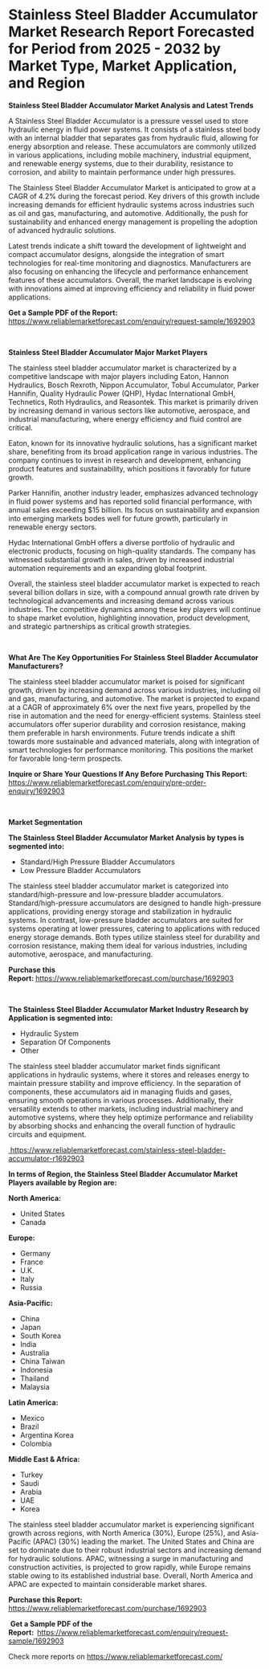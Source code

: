 <p><h1>Stainless Steel Bladder Accumulator Market Research Report Forecasted for Period from 2025 -  2032 by Market Type, Market Application, and Region</h1></p><p><strong>Stainless Steel Bladder Accumulator Market Analysis and Latest Trends</strong></p>
<p><p>A Stainless Steel Bladder Accumulator is a pressure vessel used to store hydraulic energy in fluid power systems. It consists of a stainless steel body with an internal bladder that separates gas from hydraulic fluid, allowing for energy absorption and release. These accumulators are commonly utilized in various applications, including mobile machinery, industrial equipment, and renewable energy systems, due to their durability, resistance to corrosion, and ability to maintain performance under high pressures.</p><p>The Stainless Steel Bladder Accumulator Market is anticipated to grow at a CAGR of 4.2% during the forecast period. Key drivers of this growth include increasing demands for efficient hydraulic systems across industries such as oil and gas, manufacturing, and automotive. Additionally, the push for sustainability and enhanced energy management is propelling the adoption of advanced hydraulic solutions. </p><p>Latest trends indicate a shift toward the development of lightweight and compact accumulator designs, alongside the integration of smart technologies for real-time monitoring and diagnostics. Manufacturers are also focusing on enhancing the lifecycle and performance enhancement features of these accumulators. Overall, the market landscape is evolving with innovations aimed at improving efficiency and reliability in fluid power applications.</p></p>
<p><strong>Get a Sample PDF of the Report:&nbsp;</strong> <a href="https://www.reliablemarketforecast.com/enquiry/request-sample/1692903?utm_campaign=1893&utm_medium=2&utm_source=Github&utm_content=ia&utm_term=08012025&utm_id=stainless-steel-bladder-accumulator">https://www.reliablemarketforecast.com/enquiry/request-sample/1692903</a></p>
<p>&nbsp;</p>
<p><strong>Stainless Steel Bladder Accumulator Major Market Players</strong></p>
<p><p>The stainless steel bladder accumulator market is characterized by a competitive landscape with major players including Eaton, Hannon Hydraulics, Bosch Rexroth, Nippon Accumulator, Tobul Accumulator, Parker Hannifin, Quality Hydraulic Power (QHP), Hydac International GmbH, Technetics, Roth Hydraulics, and Reasontek. This market is primarily driven by increasing demand in various sectors like automotive, aerospace, and industrial manufacturing, where energy efficiency and fluid control are critical.</p><p>Eaton, known for its innovative hydraulic solutions, has a significant market share, benefiting from its broad application range in various industries. The company continues to invest in research and development, enhancing product features and sustainability, which positions it favorably for future growth. </p><p>Parker Hannifin, another industry leader, emphasizes advanced technology in fluid power systems and has reported solid financial performance, with annual sales exceeding $15 billion. Its focus on sustainability and expansion into emerging markets bodes well for future growth, particularly in renewable energy sectors.</p><p>Hydac International GmbH offers a diverse portfolio of hydraulic and electronic products, focusing on high-quality standards. The company has witnessed substantial growth in sales, driven by increased industrial automation requirements and an expanding global footprint.</p><p>Overall, the stainless steel bladder accumulator market is expected to reach several billion dollars in size, with a compound annual growth rate driven by technological advancements and increasing demand across various industries. The competitive dynamics among these key players will continue to shape market evolution, highlighting innovation, product development, and strategic partnerships as critical growth strategies.</p></p>
<p>&nbsp;</p>
<p><strong>What Are The Key Opportunities For Stainless Steel Bladder Accumulator Manufacturers?</strong></p>
<p><p>The stainless steel bladder accumulator market is poised for significant growth, driven by increasing demand across various industries, including oil and gas, manufacturing, and automotive. The market is projected to expand at a CAGR of approximately 6% over the next five years, propelled by the rise in automation and the need for energy-efficient systems. Stainless steel accumulators offer superior durability and corrosion resistance, making them preferable in harsh environments. Future trends indicate a shift towards more sustainable and advanced materials, along with integration of smart technologies for performance monitoring. This positions the market for favorable long-term prospects.</p></p>
<p><strong>Inquire or Share Your Questions If Any Before Purchasing This Report:</strong> <a href="https://www.reliablemarketforecast.com/enquiry/pre-order-enquiry/1692903?utm_campaign=1893&utm_medium=2&utm_source=Github&utm_content=ia&utm_term=08012025&utm_id=stainless-steel-bladder-accumulator">https://www.reliablemarketforecast.com/enquiry/pre-order-enquiry/1692903</a></p>
<p>&nbsp;</p>
<p><strong>Market Segmentation</strong></p>
<p><strong>The Stainless Steel Bladder Accumulator Market Analysis by types is segmented into:</strong></p>
<p><ul><li>Standard/High Pressure Bladder Accumulators</li><li>Low Pressure Bladder Accumulators</li></ul></p>
<p><p>The stainless steel bladder accumulator market is categorized into standard/high-pressure and low-pressure bladder accumulators. Standard/high-pressure accumulators are designed to handle high-pressure applications, providing energy storage and stabilization in hydraulic systems. In contrast, low-pressure bladder accumulators are suited for systems operating at lower pressures, catering to applications with reduced energy storage demands. Both types utilize stainless steel for durability and corrosion resistance, making them ideal for various industries, including automotive, aerospace, and manufacturing.</p></p>
<p><strong>Purchase this Report:&nbsp;</strong><a href="https://www.reliablemarketforecast.com/purchase/1692903?utm_campaign=1893&utm_medium=2&utm_source=Github&utm_content=ia&utm_term=08012025&utm_id=stainless-steel-bladder-accumulator">https://www.reliablemarketforecast.com/purchase/1692903</a></p>
<p>&nbsp;</p>
<p><strong>The Stainless Steel Bladder Accumulator Market Industry Research by Application is segmented into:</strong></p>
<p><ul><li>Hydraulic System</li><li>Separation Of Components</li><li>Other</li></ul></p>
<p><p>The stainless steel bladder accumulator market finds significant applications in hydraulic systems, where it stores and releases energy to maintain pressure stability and improve efficiency. In the separation of components, these accumulators aid in managing fluids and gases, ensuring smooth operations in various processes. Additionally, their versatility extends to other markets, including industrial machinery and automotive systems, where they help optimize performance and reliability by absorbing shocks and enhancing the overall function of hydraulic circuits and equipment.</p></p>
<p><a href="https://www.reliablemarketforecast.com/stainless-steel-bladder-accumulator-r1692903?utm_campaign=1893&utm_medium=2&utm_source=Github&utm_content=ia&utm_term=08012025&utm_id=stainless-steel-bladder-accumulator">&nbsp;https://www.reliablemarketforecast.com/stainless-steel-bladder-accumulator-r1692903</a></p>
<p><strong>In terms of Region, the Stainless Steel Bladder Accumulator Market Players available by Region are:</strong></p>
<p>
    <p> <strong> North America: </strong>
        <ul>
            <li>United States</li>
            <li>Canada</li>
        </ul>
        </p> 
    <p> <strong> Europe: </strong>
        <ul>
            <li>Germany</li>
            <li>France</li>
            <li>U.K.</li>
            <li>Italy</li>
            <li>Russia</li>
        </ul>
        </p> 
    <p> <strong> Asia-Pacific: </strong>
        <ul>
            <li>China</li>
            <li>Japan</li>
            <li>South Korea</li>
            <li>India</li>
            <li>Australia</li>
            <li>China Taiwan</li>
            <li>Indonesia</li>
            <li>Thailand</li>
            <li>Malaysia</li>
        </ul>
        </p> 
    <p> <strong> Latin America: </strong>
        <ul>
            <li>Mexico</li>
            <li>Brazil</li>
            <li>Argentina Korea</li>
            <li>Colombia</li>
        </ul>
        </p> 
    <p> <strong> Middle East & Africa: </strong>
        <ul>
            <li>Turkey</li>
            <li>Saudi</li>
            <li>Arabia</li>
            <li>UAE</li>
            <li>Korea</li>
        </ul>
    </p>
    </p>
<p><p>The stainless steel bladder accumulator market is experiencing significant growth across regions, with North America (30%), Europe (25%), and Asia-Pacific (APAC) (30%) leading the market. The United States and China are set to dominate due to their robust industrial sectors and increasing demand for hydraulic solutions. APAC, witnessing a surge in manufacturing and construction activities, is projected to grow rapidly, while Europe remains stable owing to its established industrial base. Overall, North America and APAC are expected to maintain considerable market shares.</p></p>
<p><strong>Purchase this Report: </strong><a href="https://www.reliablemarketforecast.com/purchase/1692903?utm_campaign=1893&utm_medium=2&utm_source=Github&utm_content=ia&utm_term=08012025&utm_id=stainless-steel-bladder-accumulator">https://www.reliablemarketforecast.com/purchase/1692903</a></p>
<p>&nbsp;<strong>Get a Sample PDF of the Report:&nbsp;&nbsp;</strong><a href="https://www.reliablemarketforecast.com/enquiry/request-sample/1692903?utm_campaign=1893&utm_medium=2&utm_source=Github&utm_content=ia&utm_term=08012025&utm_id=stainless-steel-bladder-accumulator">https://www.reliablemarketforecast.com/enquiry/request-sample/1692903</a></p>
<p><strong></strong></p>
<p>Check more reports on <a href="https://www.reliablemarketforecast.com/?utm_campaign=1893&utm_medium=2&utm_source=Github&utm_content=ia&utm_term=08012025&utm_id=stainless-steel-bladder-accumulator">https://www.reliablemarketforecast.com/</a></p>